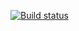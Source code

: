 [![Build status](https://ci.appveyor.com/api/projects/status/kweixr58qeshr3n0?svg=true)](https://ci.appveyor.com/project/Yulya-s-n/seleniumcart)
